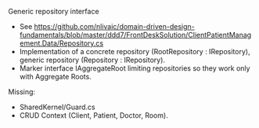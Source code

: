 Generic repository interface
 - See https://github.com/nlivaic/domain-driven-design-fundamentals/blob/master/ddd7/FrontDeskSolution/ClientPatientManagement.Data/Repository.cs
 - Implementation of a concrete repository (RootRepository : IRepository<T>), generic repository (Repository<T> : IRepository<T>).
  - Marker interface IAggregateRoot limiting repositories so they work only with Aggregate Roots.

Missing:
- SharedKernel/Guard.cs
- CRUD Context (Client, Patient, Doctor, Room).
